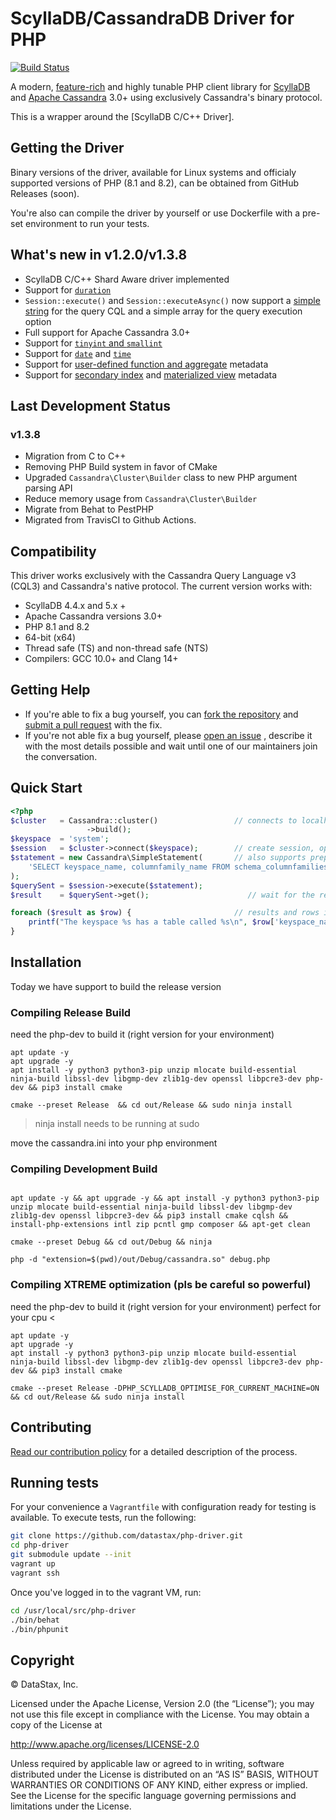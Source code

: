 
# ScyllaDB/CassandraDB Driver for PHP

[![Build Status](https://github.com/he4rt/scylladb-php-driver/actions/workflows/tests.yml/badge.svg?branch=v1.3.x)](https://github.com/he4rt/scylladb-php-driver/actions/workflows/tests.yml)

A modern, [feature-rich][Features] and highly tunable PHP client library for [ScyllaDB](https://github.com/scylladb/scylladb) and
[Apache Cassandra] 3.0+ using exclusively Cassandra's binary protocol. 

This is a wrapper around the [ScyllaDB C/C++ Driver].


## Getting the Driver

Binary versions of the driver, available for Linux systems and officialy supported versions of PHP (8.1 and 8.2), can be obtained from GitHub Releases (soon).

You're also can compile the driver by yourself or use Dockerfile with a pre-set environment to run your tests.


## What's new in v1.2.0/v1.3.8

* ScyllaDB C/C++ Shard Aware driver implemented
* Support for [`duration`]
* `Session::execute()` and `Session::executeAsync()` now support a
  [simple string] for the query CQL and a simple array for the query execution option
* Full support for Apache Cassandra  3.0+
* Support for [`tinyint` and `smallint`]
* Support for [`date`] and [`time`]
* Support for [user-defined function and aggregate] metadata
* Support for [secondary index] and [materialized view] metadata

## Last Development Status
### v1.3.8
- Migration from C to C++
- Removing PHP Build system in favor of CMake
- Upgraded `Cassandra\Cluster\Builder` class to new PHP argument parsing API
- Reduce memory usage from `Cassandra\Cluster\Builder`
- Migrate from Behat to PestPHP
- Migrated from TravisCI to Github Actions.

## Compatibility

This driver works exclusively with the Cassandra Query Language v3 (CQL3) and
Cassandra's native protocol. The current version works with:

* ScyllaDB 4.4.x and 5.x +
* Apache Cassandra versions 3.0+
* PHP 8.1 and 8.2 
* 64-bit (x64)
* Thread safe (TS) and non-thread safe (NTS)
* Compilers: GCC 10.0+ and Clang 14+


<!-- ## Documentation

* [Home]
* [API]
* [Features] -->

## Getting Help

* If you're able to fix a bug yourself, you can [fork the repository](https://help.github.com/articles/fork-a-repo/) and [submit a pull request](https://help.github.com/articles/using-pull-requests/) with the fix.
* If you're not able fix a bug yourself, please [open an issue](https://github.com/he4rt/scylladb-php-driver/issues) , describe it with the most details possible and wait until one of our maintainers join the conversation. 

## Quick Start

```php
<?php
$cluster   = Cassandra::cluster()                 // connects to localhost by default
                 ->build();
$keyspace  = 'system';
$session   = $cluster->connect($keyspace);        // create session, optionally scoped to a keyspace
$statement = new Cassandra\SimpleStatement(       // also supports prepared and batch statements
    'SELECT keyspace_name, columnfamily_name FROM schema_columnfamilies'
);
$querySent = $session->execute($statement);  
$result    = $querySent->get();                      // wait for the result, with an optional timeout

foreach ($result as $row) {                       // results and rows implement Iterator, Countable and ArrayAccess
    printf("The keyspace %s has a table called %s\n", $row['keyspace_name'], $row['columnfamily_name']);
}
```

## Installation

Today we have support to build the release version 

### Compiling Release Build

need the php-dev to build it (right version for your environment)

```shell
apt update -y 
apt upgrade -y 
apt install -y python3 python3-pip unzip mlocate build-essential ninja-build libssl-dev libgmp-dev zlib1g-dev openssl libpcre3-dev php-dev && pip3 install cmake

cmake --preset Release  && cd out/Release && sudo ninja install
```

> ninja install needs to be running at sudo

move the cassandra.ini into your php environment

### Compiling Development Build

```shell

apt update -y && apt upgrade -y && apt install -y python3 python3-pip unzip mlocate build-essential ninja-build libssl-dev libgmp-dev zlib1g-dev openssl libpcre3-dev && pip3 install cmake cqlsh && install-php-extensions intl zip pcntl gmp composer && apt-get clean

cmake --preset Debug && cd out/Debug && ninja

php -d "extension=$(pwd)/out/Debug/cassandra.so" debug.php
```

### Compiling XTREME optimization (pls be careful so powerful)

need the php-dev to build it (right version for your environment)
perfect for your cpu < 

```shell
apt update -y 
apt upgrade -y 
apt install -y python3 python3-pip unzip mlocate build-essential ninja-build libssl-dev libgmp-dev zlib1g-dev openssl libpcre3-dev php-dev && pip3 install cmake

cmake --preset Release -DPHP_SCYLLADB_OPTIMISE_FOR_CURRENT_MACHINE=ON && cd out/Release && sudo ninja install
```

## Contributing

[Read our contribution policy][contribution-policy] for a detailed description
of the process.

## Running tests

For your convenience a `Vagrantfile` with configuration ready for testing is
available. To execute tests, run the following:

```bash
git clone https://github.com/datastax/php-driver.git
cd php-driver
git submodule update --init
vagrant up
vagrant ssh
```

Once you've logged in to the vagrant VM, run:

```bash
cd /usr/local/src/php-driver
./bin/behat
./bin/phpunit
```

## Copyright

&copy; DataStax, Inc.

Licensed under the Apache License, Version 2.0 (the “License”); you may not use
this file except in compliance with the License. You may obtain a copy of the
License at

http://www.apache.org/licenses/LICENSE-2.0

Unless required by applicable law or agreed to in writing, software distributed
under the License is distributed on an “AS IS” BASIS, WITHOUT WARRANTIES OR
CONDITIONS OF ANY KIND, either express or implied. See the License for the
specific language governing permissions and limitations under the License.

[Apache Cassandra]: http://cassandra.apache.org
[DSE PHP driver]: http://docs.datastax.com/en/developer/php-driver-dse/latest
[DataStax Enterprise]: http://www.datastax.com/products/datastax-enterprise
[DataStax C/C++ Driver for Apache Cassandra]: http://docs.datastax.com/en/developer/cpp-driver/latest
[DataStax download server]: http://downloads.datastax.com/php-driver
[GitHub]: https://github.com/datastax/php-driver
[Home]: http://docs.datastax.com/en/developer/php-driver/latest
[API]: http://docs.datastax.com/en/developer/php-driver/latest/api
[installing-details]: https://github.com/datastax/php-driver/blob/master/ext/README.md
[contribution-policy]: https://github.com/datastax/php-driver/blob/master/CONTRIBUTING.md
[Behat Framework]: http://docs.behat.org
[Features]: /tests/features
[`duration`]: /tests/features/duration.feature
[simple string]: /tests/features/simple_string_queries.feature
[`tinyint` and `smallint`]: /tests/features/datatypes.feature#L92
[`date`]: /tests/features/datatypes.feature#L135
[`time`]: /tests/features/datatypes.feature#L170
[user-defined function and aggregate]: /tests/features/function_and_aggregate_metadata.feature
[secondary index]: /tests/features/secondary_index_metadata.feature
[materialized view]: /tests/features/materialized_view_metadata.feature
